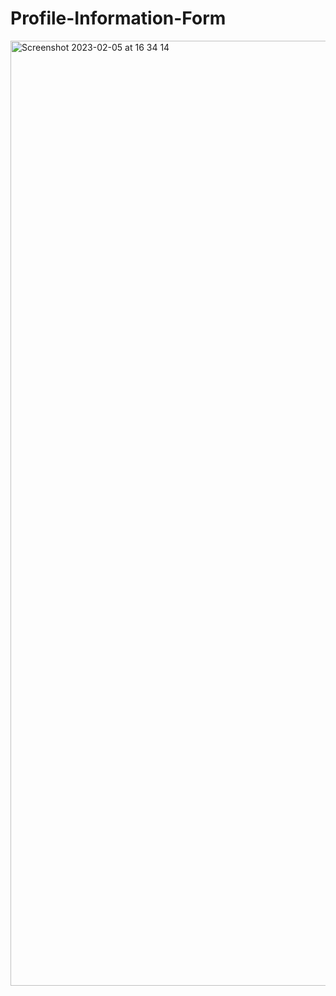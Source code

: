 # Profile-Information-Form
<img width="1512" alt="Screenshot 2023-02-05 at 16 34 14" src="https://user-images.githubusercontent.com/103919889/216825692-d74b1324-8be6-4487-a9d7-18ae8811bdf4.png">

